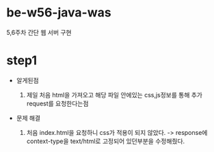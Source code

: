 # be-w56-java-was
5,6주차 간단 웹 서버 구현

# step1 
- 알게된점
    1. 제일 처음 html을 가져오고 해당 파일 안에있는 css,js정보를 통해 추가 request를 요청한다는점

- 문제 해결
    1. 처음 index.html을 요청하니 css가 적용이 되지 않았다. -> response에 context-type을 text/html로 고정되어 있던부분을 수정해줬다.